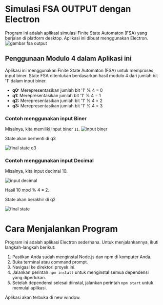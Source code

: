 # Simulasi FSA OUTPUT dengan Electron

Program ini adalah aplikasi simulasi Finite State Automaton (FSA) yang berjalan di platform desktop. Aplikasi ini dibuat menggunakan Electron.
![gambar fsa output](https://res.cloudinary.com/dmx8hcmxh/image/upload/v1753831699/Screenshot_2025-07-30_06-23-43_hspna4.png)


## Penggunaan Modulo 4 dalam Aplikasi ini

Aplikasi ini menggunakan Finite State Automaton (FSA) untuk memproses input biner. State FSA ditentukan berdasarkan hasil modulo 4 dari jumlah bit '1' dalam input biner.

*   **q0:** Merepresentasikan jumlah bit '1' % 4 = 0
*   **q1:** Merepresentasikan jumlah bit '1' % 4 = 1
*   **q2:** Merepresentasikan jumlah bit '1' % 4 = 2
*   **q3:** Merepresentasikan jumlah bit '1' % 4 = 3

### Contoh menggunakan input Biner

Misalnya, kita memiliki input biner `11`.
![input biner](https://res.cloudinary.com/dmx8hcmxh/image/upload/v1753832155/Screenshot_2025-07-30_06-34-25_e6avtf.png)

State akan berhenti di q3

![final state q3](https://res.cloudinary.com/dmx8hcmxh/image/upload/v1753832162/Screenshot_2025-07-30_06-34-45_bkbh2z.png)

### Contoh menggunakan input Decimal

Misalnya, kita input decimal 10.

![input decimal](https://res.cloudinary.com/dmx8hcmxh/image/upload/v1753832170/Screenshot_2025-07-30_06-35-16_egdicb.png)

Hasil 10 mod % 4 = 2.

State akan berakhir di q2

![final state](https://res.cloudinary.com/dmx8hcmxh/image/upload/v1753832175/Screenshot_2025-07-30_06-35-33_fzorap.png)


# Cara Menjalankan Program

Program ini adalah aplikasi Electron sederhana. Untuk menjalankannya, ikuti langkah-langkah berikut:

1.  Pastikan Anda sudah menginstal Node.js dan npm di komputer Anda.
2.  Buka terminal atau command prompt.
3.  Navigasi ke direktori proyek ini.
4.  Jalankan perintah `npm install` untuk menginstal semua dependensi yang diperlukan.
5.  Setelah dependensi selesai diinstal, jalankan perintah `npm start` untuk memulai aplikasi.

Aplikasi akan terbuka di new window.
